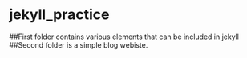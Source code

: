 # jekyll_practice
##First folder contains various elements that can be included in jekyll
##Second folder is a simple blog webiste.
